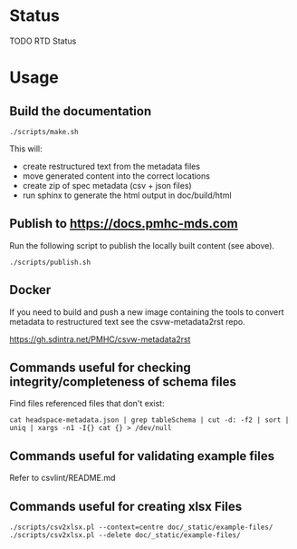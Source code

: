 # Status

TODO RTD Status

# Usage

## Build the documentation

```
./scripts/make.sh
```
This will:

* create restructured text from the metadata files
* move generated content into the correct locations
* create zip of spec metadata (csv + json files) 
* run sphinx to generate the html output in doc/build/html


## Publish to https://docs.pmhc-mds.com

Run the following script to publish the locally built content (see above).

```
./scripts/publish.sh
```


## Docker

If you need to build and push a new image containing the tools to convert
metadata to restructured text see the csvw-metadata2rst repo.

https://gh.sdintra.net/PMHC/csvw-metadata2rst



## Commands useful for checking integrity/completeness of schema files

Find files referenced files that don't exist:
```
cat headspace-metadata.json | grep tableSchema | cut -d: -f2 | sort | uniq | xargs -n1 -I{} cat {} > /dev/null
```

## Commands useful for validating example files

Refer to csvlint/README.md

## Commands useful for creating xlsx Files
```
./scripts/csv2xlsx.pl --context=centre doc/_static/example-files/
./scripts/csv2xlsx.pl --delete doc/_static/example-files/
```
